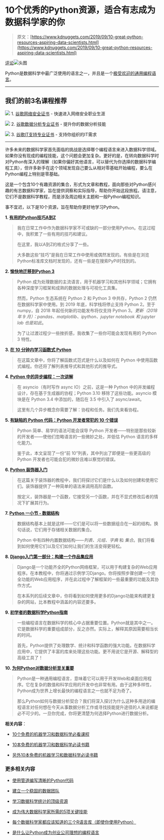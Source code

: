 # 10个优秀的Python资源，适合有志成为数据科学家的你

> 原文：[https://www.kdnuggets.com/2019/09/10-great-python-resources-aspiring-data-scientists.html](https://www.kdnuggets.com/2019/09/10-great-python-resources-aspiring-data-scientists.html)

[评论](#comments)![头图](../Images/028778782d18a1ada83470e2f1627872.png)

Python是数据科学中最广泛使用的语言之一，并且是一个[极受欢迎的通用编程语言](https://spectrum.ieee.org/computing/software/the-top-programming-languages-2019)。

* * *

## 我们的前3名课程推荐

![](../Images/0244c01ba9267c002ef39d4907e0b8fb.png) 1\. [谷歌网络安全证书](https://www.kdnuggets.com/google-cybersecurity) - 快速进入网络安全职业生涯

![](../Images/e225c49c3c91745821c8c0368bf04711.png) 2\. [谷歌数据分析专业证书](https://www.kdnuggets.com/google-data-analytics) - 提升你的数据分析技能

![](../Images/0244c01ba9267c002ef39d4907e0b8fb.png) 3\. [谷歌IT支持专业证书](https://www.kdnuggets.com/google-itsupport) - 支持你组织的IT需求

* * *

许多未来的数据科学家首先面临的挑战是选择哪个编程语言来进入数据科学领域。如果你没有现成的编程技能，这个问题会更加复杂。更好的是，在转向数据科学时对Python有深入的理解（如果你偏好其他语言，可以替代为你选择的数据科学编程工具），但许多新手在这个领域发现自己要么从相对零基础开始编程，要么在Python编程上特别是零基础。

这是一个包含10个有趣资源的集合，形式为文章和教程，面向那些对Python感兴趣的有志数据科学家，旨在提供洞察和实际指导，帮助你开始这段旅程。请注意，它们不是数据科学教程，而是涉及周边相关主题和一般Python编程知识。

事不宜迟，以下是10个资源，旨在帮助你更好地学习Python。

**1\. [有用的Python技巧A到Z](https://www.freecodecamp.org/news/an-a-z-of-useful-python-tricks-b467524ee747/)**

> 我在日常工作中作为数据科学家不可或缺的一部分使用Python。在这过程中，我积累了一些有用的技巧和建议。
> 
> 在这里，我以A到Z的格式分享了一些。
> 
> 大多数这些“技巧”是我在日常工作中使用或偶然发现的。有些是在浏览Python标准库文档时发现的，还有一些是在搜索PyPi时找到的。

**2\. [愉快地迁移到Python 3](https://github.com/arogozhnikov/python3_with_pleasure)**

> Python 成为处理数据的主流语言，用于机器学习和其他科学领域；它拥有各种深度学习框架和成熟的数据处理与可视化工具集。
> 
> 然而，Python 生态系统在 Python 2 和 Python 3 中共存，Python 2 仍然在数据科学家中使用。到 2019 年底，科学栈将停止支持 Python 2。至于 numpy，自 2018 年起任何新的功能发布将仅支持 Python 3。*更新（2018 年 9 月）：pandas、matplotlib、ipython、jupyter notebook 和 jupyter lab 也是如此*。
> 
> 为了让过渡过程少一些挫折感，我收集了一些你可能会发现有用的 Python 3 特性。

**3\. [在 10 分钟内学习函数式 Python](https://hackernoon.com/learn-functional-python-in-10-minutes-to-2d1651dece6f)**

> 在这篇文章中，你将了解函数式范式是什么以及如何在 Python 中使用函数式编程。你还将了解列表推导式和其他形式的推导式。

**4\. [Python 中的异步编程：一次讲解](https://insights.dice.com/2019/04/23/asynchronous-programming-python-walkthrough/)**

> 在 asyncio（有时写作 async IO）之前，这是一种 Python 中的并发编程设计，存在基于生成器的协程；Python 3.10 移除了这些功能。asyncio 模块是在 Python 3.4 中添加的，随后在 3.5 中引入了 async/await。
> 
> 这里有几个异步概念你需要了解：协程和任务。我们先来看协程。

**5\. [有缺陷的 Python 代码：Python 开发者常犯的 10 个错误](https://www.toptal.com/python/top-10-mistakes-that-python-programmers-make)**

> Python 简单、易学的语法可能会误导 Python 开发者——特别是那些较新的开发者——使他们忽略语言的一些微妙之处，并低估 Python 语言的多样化能力。
> 
> 鉴于此，本文呈现了一份“前 10”列表，其中列出了即便是一些更高级的 Python 开发者也可能会犯的微妙且难以察觉的错误。

**6\. [Python 装饰器入门](https://realpython.com/primer-on-python-decorators/)**

> 在这篇关于装饰器的教程中，我们将探讨它们是什么以及如何创建和使用它们。装饰器提供了一种简单的语法来调用高阶函数。
> 
> 按定义，装饰器是一个函数，它接受另一个函数，并在不显式修改后者的情况下扩展其行为。

**7\. [Python 一小节 - 数据结构](https://python.swaroopch.com/data_structures.html)**

> 数据结构基本上就是这样——它们是可以将一些数据组合在一起的结构。换句话说，它们用于存储相关数据的集合。
> 
> Python 中有四种内置数据结构——*列表、元组、字典* 和 *集合*。我们将看到如何使用它们以及它们如何让我们的生活变得更轻松。

**8\. [Django入门第一部分：构建一个作品集应用](https://realpython.com/get-started-with-django-1/)**

> Django是一个功能齐全的Python网络框架，可以用于构建复杂的Web应用程序。在本教程中，你将通过示例学习Django。你将按照步骤创建一个完全功能的Web应用程序，并在此过程中了解框架的一些最重要的功能及其协作方式。
> 
> 在本系列的后续文章中，你将看到如何使用更多的Django功能来构建更复杂的网站，比本教程中涵盖的内容还要多。

**9\. [初学者的数据科学Python指南](https://towardsdatascience.com/a-beginners-guide-to-python-for-data-science-60ef022b7b67)**

> 一些编程语言在数据科学的核心中占据重要位置。Python就是其中之一。它是数据科学的重要组成部分，反之亦然。实际上，解释其原因需要相当长的时间。
> 
> 首先，Python提供了处理数学、统计和科学函数的强大功能。在数据科学应用中，它提供了丰富的库来处理这些功能。更不用说它是开源、解释型的高级工具了！

**10\. [为何Python对数据分析至关重要](https://www.simplilearn.com/why-python-is-essential-for-data-analysis-article)**

> Python是一种通用编程语言，意味着它可以用于开发Web和桌面应用程序。它在复杂的数值和科学应用的开发中也非常有用。由于这种多样性，Python成为世界上增长最快的编程语言之一也就不足为奇了。
> 
> 那么Python如何与数据分析契合？我们将深入探讨为什么这种多用途的编程语言对任何想在今天从事数据分析工作或寻找技能提升途径的人来说都是必不可少的。一旦你完成，你将更清楚为何选择Python进行数据分析。

**相关内容**：

+   [10个免费的机器学习和数据科学必看课程]( /2018/12/10-more-free-must-see-courses-machine-learning-data-science.html)

+   [10本免费的机器学习和数据科学必读书籍]( /2018/05/10-more-free-must-read-books-for-machine-learning-and-data-science.html)

+   [另外10本免费的机器学习和数据科学必读书籍]( /2019/03/another-10-free-must-read-books-for-machine-learning-and-data-science.html)

### 更多相关内容

+   [使用管道编写清晰的Python代码](https://www.kdnuggets.com/2021/12/write-clean-python-code-pipes.html)

+   [建立一个稳固的数据团队](https://www.kdnuggets.com/2021/12/build-solid-data-team.html)

+   [学习数据科学统计的顶级资源](https://www.kdnuggets.com/2021/12/springboard-top-resources-learn-data-science-statistics.html)

+   [成为伟大数据科学家所需的5项关键技能](https://www.kdnuggets.com/2021/12/5-key-skills-needed-become-great-data-scientist.html)

+   [每个数据科学家都应该知道的三个R语言库（即使你使用Python）](https://www.kdnuggets.com/2021/12/three-r-libraries-every-data-scientist-know-even-python.html)

+   [是什么让Python成为创业公司理想的编程语言](https://www.kdnuggets.com/2021/12/makes-python-ideal-programming-language-startups.html)
